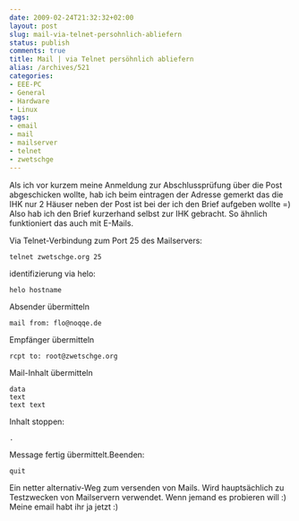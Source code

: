 ```yaml
---
date: 2009-02-24T21:32:32+02:00
layout: post
slug: mail-via-telnet-persohnlich-abliefern
status: publish
comments: true
title: Mail | via Telnet persöhnlich abliefern
alias: /archives/521
categories:
- EEE-PC
- General
- Hardware
- Linux
tags:
- email
- mail
- mailserver
- telnet
- zwetschge
---
```


Als ich vor kurzem meine Anmeldung zur Abschlussprüfung über die Post abgeschicken wollte, hab ich beim eintragen der Adresse gemerkt das die IHK nur 2 Häuser neben der Post ist bei der ich den Brief aufgeben wollte =) Also hab ich den Brief kurzerhand selbst zur IHK gebracht.
So ähnlich funktioniert das auch mit E-Mails.

Via Telnet-Verbindung zum Port 25 des Mailservers:
```
telnet zwetschge.org 25
```


identifizierung via helo:
```
helo hostname
```


Absender übermitteln
```
mail from: flo@noqqe.de
```


Empfänger übermitteln
```
rcpt to: root@zwetschge.org
```


Mail-Inhalt übermitteln
```
data
text
text text
```


Inhalt stoppen:
```
.
```


Message fertig übermittelt.Beenden:
```
quit
```


Ein netter alternativ-Weg zum versenden von Mails. Wird hauptsächlich zu Testzwecken von Mailservern verwendet. Wenn jemand es probieren will :) Meine email habt ihr ja jetzt :)
